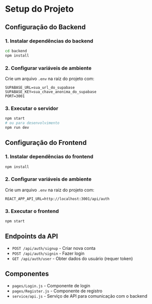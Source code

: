 # Setup do Projeto

## Configuração do Backend

### 1. Instalar dependências do backend
```bash
cd backend
npm install
```

### 2. Configurar variáveis de ambiente
Crie um arquivo `.env` na raiz do projeto com:
```
SUPABASE_URL=sua_url_do_supabase
SUPABASE_KEY=sua_chave_anonima_do_supabase
PORT=3001
```

### 3. Executar o servidor
```bash
npm start
# ou para desenvolvimento
npm run dev
```

## Configuração do Frontend

### 1. Instalar dependências do frontend
```bash
npm install
```

### 2. Configurar variáveis de ambiente
Crie um arquivo `.env` na raiz do projeto com:
```
REACT_APP_API_URL=http://localhost:3001/api/auth
```

### 3. Executar o frontend
```bash
npm start
```

## Endpoints da API

- `POST /api/auth/signup` - Criar nova conta
- `POST /api/auth/signin` - Fazer login
- `GET /api/auth/user` - Obter dados do usuário (requer token)

## Componentes

- `pages/Login.js` - Componente de login
- `pages/Register.js` - Componente de registro
- `service/api.js` - Serviço de API para comunicação com o backend
